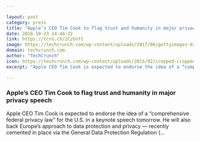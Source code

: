 ```yaml
---

layout: post
category: press
title: "Apple’s CEO Tim Cook to flag trust and humanity in major privacy speech"
date: 2018-10-23 14:44:22
link: https://tcrn.ch/2CzGntt
image: https://techcrunch.com/wp-content/uploads/2017/06/gettyimages-634120934.jpg?w=565
domain: techcrunch.com
author: "TechCrunch"
icon: https://techcrunch.com/wp-content/uploads/2015/02/cropped-cropped-favicon-gradient.png?w=180
excerpt: "Apple CEO Tim Cook is expected to endorse the idea of a “comprehensive federal privacy law” for the U.S. in a keynote speech tomorrow. He will also back Europe’s approach to data protection and privacy — recently cemented in place via the General Data Protection Regulation (…"

---
```


### Apple’s CEO Tim Cook to flag trust and humanity in major privacy speech

Apple CEO Tim Cook is expected to endorse the idea of a “comprehensive federal privacy law” for the U.S. in a keynote speech tomorrow. He will also back Europe’s approach to data protection and privacy — recently cemented in place via the General Data Protection Regulation (…
